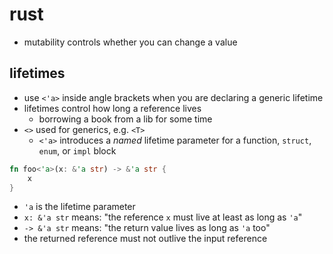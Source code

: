 # rust

- mutability controls whether you can change a value

## lifetimes

- use `<'a>` inside angle brackets when you are declaring a generic lifetime 
- lifetimes control how long a reference lives
    - borrowing a book from a lib for some time
- `<>` used for generics, e.g. `<T>`
    - `<'a>` introduces a _named_ lifetime
  parameter for a function, `struct`, `enum`, or `impl` block

```rust
fn foo<'a>(x: &'a str) -> &'a str {
    x
}
```
- `'a` is the lifetime parameter
- `x: &'a str` means: "the reference `x` must live at least as long as `'a`"
- `-> &'a str` means: "the return value lives as long as `'a` too"
- the returned reference must not outlive the input reference
